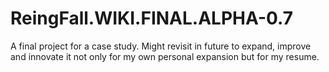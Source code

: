 # ReingFall.WIKI.FINAL.ALPHA-0.7
A final project for a case study. Might revisit in future to expand, improve and innovate it not only for my own personal expansion but for my resume.
